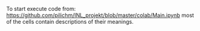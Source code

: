 To start execute code from:
https://github.com/pilichm/INL_projekt/blob/master/colab/Main.ipynb
most of the cells contain descriptions of their meanings.
